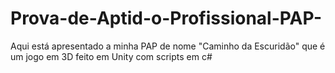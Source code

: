 # Prova-de-Aptid-o-Profissional-PAP-
Aqui está apresentado a minha PAP de nome "Caminho da Escuridão" que é um jogo em 3D feito em Unity com scripts em c#
